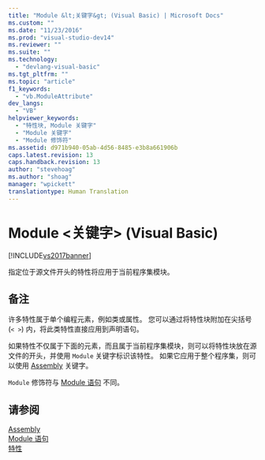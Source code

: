 ```yaml
---
title: "Module &lt;关键字&gt; (Visual Basic) | Microsoft Docs"
ms.custom: ""
ms.date: "11/23/2016"
ms.prod: "visual-studio-dev14"
ms.reviewer: ""
ms.suite: ""
ms.technology: 
  - "devlang-visual-basic"
ms.tgt_pltfrm: ""
ms.topic: "article"
f1_keywords: 
  - "vb.ModuleAttribute"
dev_langs: 
  - "VB"
helpviewer_keywords: 
  - "特性块, Module 关键字"
  - "Module 关键字"
  - "Module 修饰符"
ms.assetid: d971b940-05ab-4d56-8485-e3b8a661906b
caps.latest.revision: 13
caps.handback.revision: 13
author: "stevehoag"
ms.author: "shoag"
manager: "wpickett"
translationtype: Human Translation
---
```

# Module &lt;关键字&gt; (Visual Basic)
[!INCLUDE[vs2017banner](../../../csharp/includes/vs2017banner.md)]

指定位于源文件开头的特性将应用于当前程序集模块。  
  
## 备注  
 许多特性属于单个编程元素，例如类或属性。  您可以通过将特性块附加在尖括号 \(`< >`\) 内，将此类特性直接应用到声明语句。  
  
 如果特性不仅属于下面的元素，而且属于当前程序集模块，则可以将特性块放在源文件的开头，并使用 `Module` 关键字标识该特性。  如果它应用于整个程序集，则可以使用 [Assembly](../../../visual-basic/language-reference/modifiers/assembly.md) 关键字。  
  
 `Module` 修饰符与 [Module 语句](../../../visual-basic/language-reference/statements/module-statement.md) 不同。  
  
## 请参阅  
 [Assembly](../../../visual-basic/language-reference/modifiers/assembly.md)   
 [Module 语句](../../../visual-basic/language-reference/statements/module-statement.md)   
 [特性](../Topic/Attributes%20\(C%23%20and%20Visual%20Basic\).md)